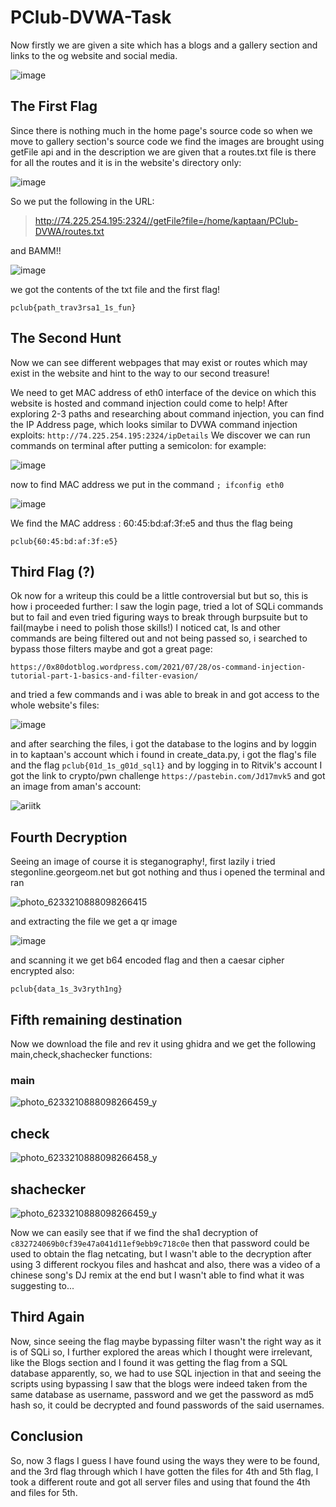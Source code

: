 # PClub-DVWA-Task
Now firstly we are given a site which has a blogs and a gallery section and links to the og website and social media.

![image](https://github.com/Sohamp05/PClub-DVWA-Task/assets/142091197/09eea5fc-e3ab-47b8-9cb4-0f467c1d91d9)

## The First Flag
Since there is nothing much in the home page's source code so when we move to gallery section's source code we find the images are brought using getFile api and in the description we are given that a routes.txt file is there for all the routes and it is in the website's directory only:

![image](https://github.com/Sohamp05/PClub-DVWA-Task/assets/142091197/0e0f8281-0bb5-404f-86d6-84583bed8174)

So we put the following in the URL:
>http://74.225.254.195:2324//getFile?file=/home/kaptaan/PClub-DVWA/routes.txt

and BAMM!!

![image](https://github.com/Sohamp05/PClub-DVWA-Task/assets/142091197/c701e2bc-7994-434e-8952-e12fbf2a21bc)

we got the contents of the txt file and the first flag!

`pclub{path_trav3rsa1_1s_fun}`

## The Second Hunt
Now we can see different webpages that may exist or routes which may exist in the website and hint to the way to our second treasure!

We need to get MAC address of eth0 interface of the device on which this website is hosted and command injection could come to help!
After exploring 2-3 paths and researching about command injection, you can find the IP Address page, which looks similar to DVWA command injection exploits:
`http://74.225.254.195:2324/ipDetails`
We discover we can run commands on terminal after putting a semicolon:
for example:

![image](https://github.com/Sohamp05/PClub-DVWA-Task/assets/142091197/c62bd9c7-dc31-475c-a935-f45997e4784f)

now to find MAC address we put in the command
`; ifconfig eth0`

![image](https://github.com/Sohamp05/PClub-DVWA-Task/assets/142091197/b95a2e93-0b6f-449a-afc8-b325cbd114e1)

We find the MAC address : 60:45:bd:af:3f:e5
and thus the flag being

`pclub{60:45:bd:af:3f:e5}`

## Third Flag (?)
Ok now for a writeup this could be a little controversial but but so, this is how i proceeded further:
I saw the login page, tried a lot of SQLi commands but to fail and even tried figuring ways to break through burpsuite but to fail(maybe i need to polish those skills!)
I noticed cat, ls and other commands are being filtered out and not being passed so, i searched to bypass those filters maybe and got a great page:

`https://0x80dotblog.wordpress.com/2021/07/28/os-command-injection-tutorial-part-1-basics-and-filter-evasion/`

and tried a few commands and i was able to break in and got access to the whole website's files:

![image](https://github.com/Sohamp05/PClub-DVWA-Task/assets/142091197/25d9286c-a304-4071-b644-b2ef61b91f63)

and after searching the files, i got the database to the logins and by loggin in to kaptaan's account which i found in create_data.py, i got the flag's file and the flag
`pclub{01d_1s_g01d_sql1}`
and by logging in to Ritvik's account I got the link to crypto/pwn challenge
`https://pastebin.com/Jd17mvk5`
and got an image from aman's account:

![ariitk](https://github.com/Sohamp05/PClub-DVWA-Task/assets/142091197/a560b894-90e9-436b-addc-aeae8bf45f8a)

## Fourth Decryption
Seeing an image of course it is steganography!, first lazily i tried stegonline.georgeom.net but got nothing and thus i opened the terminal and ran

![photo_6233210888098266415](https://github.com/Sohamp05/PClub-DVWA-Task/assets/142091197/1b78c3a4-1ab6-4ecb-b45b-a9ec7f609bca)

and extracting the file we get a qr image

![image](https://github.com/Sohamp05/PClub-DVWA-Task/assets/142091197/3dc33bc8-f7f6-44a8-8f23-66a2baa6cb0e)

and scanning it we get b64 encoded flag and then a caesar cipher encrypted also:

`pclub{data_1s_3v3ryth1ng}`

## Fifth remaining destination
Now we download the file and rev it using ghidra and we get the following main,check,shachecker functions:

### main
![photo_6233210888098266459_y](https://github.com/Sohamp05/PClub-DVWA-Task/assets/142091197/adca00ba-c9a5-420a-abb7-2997af374386)

## check
![photo_6233210888098266458_y](https://github.com/Sohamp05/PClub-DVWA-Task/assets/142091197/752722b0-6df2-4515-9205-273cfb2ec1f5)

## shachecker
![photo_6233210888098266459_y](https://github.com/Sohamp05/PClub-DVWA-Task/assets/142091197/2726cb6b-b1cf-4543-9384-99e9ec321930)

Now we can easily see that if we find the sha1 decryption of `c832724069b0cf39e47a041d11ef9ebb9c718c0e` then that password could be used to obtain the flag netcating,
but I wasn't able to the decryption after using 3 different rockyou files and hashcat and also, there was a video of a chinese song's DJ remix at the end but I wasn't able to find what it was suggesting to...

## Third Again
Now, since seeing the flag maybe bypassing filter wasn't the right way as it is of SQLi so, I further explored the areas which I thought were irrelevant, like the Blogs section and I found it was getting the flag from a SQL database apparently, so, we had to use SQL injection in that and seeing the scripts using bypassing I saw that the blogs were indeed taken from the same database as username, password and we get the password as md5 hash so, it could be decrypted and found passwords of the said usernames.

## Conclusion
So, now 3 flags I guess I have found using the ways they were to be found, and the 3rd flag through which I have gotten the files for 4th and 5th flag, I took a different route and got all server files and using that found the 4th and files for 5th.
